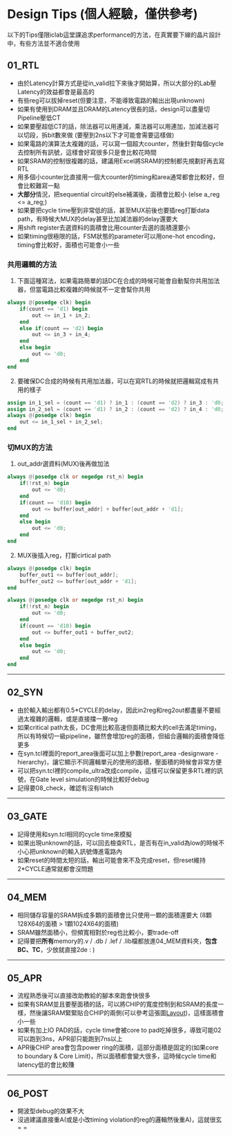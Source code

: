 # Design Tips (個人經驗，僅供參考)
以下的Tips僅限iclab這堂課追求performance的方法，在真實要下線的晶片設計中，有些方法並不適合使用

## 01_RTL
- 由於Latency計算方式是從in_valid拉下來後才開始算，所以大部分的Lab壓Latency的效益都會是最高的
- 有些reg可以拔掉reset(但要注意，不能導致電路的輸出出現unknown)
- 如果有使用到DRAM並且DRAM的Latency很長的話，design可以盡量切Pipeline壓低CT
- 如果要壓超低CT的話，除法器可以用連減，乘法器可以用連加，加減法器可以切段，拆bit數來做 (要壓到2ns以下才可能會需要這樣做)  
- 如果電路的演算法太複雜的話，可以寫一個超大counter，然後針對每個cycle去控制所有訊號，這樣會好寫很多只是會比較花時間
- 如果SRAM的控制很複雜的話，建議用Excel將SRAM的控制都先規劃好再去寫RTL
- 用多個小counter比直接用一個大counter的timing和area通常都會比較好，但會比較難寫一點
- **大部分**情況，把sequential circuit的else補滿後，面積會比較小 (else a_reg <= a_reg;)
- 如果要把cycle time壓到非常低的話，甚至MUX前後也要插reg打斷data path，有時候大MUX的delay甚至比加減法器的delay還要大
- 用shift register去選資料的面積會比用counter去選的面積還要小
- 如果timing很極限的話，FSM狀態的parameter可以用one-hot encoding，timing會比較好，面積也可能會小一些

### 共用邏輯的方法
1. 下面這種寫法，如果電路簡單的話DC在合成的時候可能會自動幫你共用加法器，但當電路比較複雜的時候就不一定會幫你共用
```verilog
always @(posedge clk) begin
    if(count == 'd1) begin
        out <= in_1 + in_2;
    end
    else if(count == 'd2) begin
        out <= in_3 + in_4;
    end
    else begin
        out <= 'd0;
    end
end
```

2. 要確保DC合成的時候有共用加法器，可以在寫RTL的時候就把邏輯寫成有共用的樣子
```verilog
assign in_1_sel = (count == 'd1) ? in_1 : (count == 'd2) ? in_3 : 'd0;
assign in_2_sel = (count == 'd1) ? in_2 : (count == 'd2) ? in_4 : 'd0;
always @(posedge clk) begin
    out <= in_1_sel + in_2_sel;
end
```

### 切MUX的方法
1. out_addr選資料(MUX)後再做加法
```verilog
always @(posedge clk or negedge rst_n) begin
    if(!rst_n) begin
        out <= 'd0;
    end
    if(count == 'd10) begin
        out <= buffer[out_addr] + buffer[out_addr + 'd1];
    end
    else begin
        out <= 'd0;
    end
end
```

2. MUX後插入reg，打斷cirtical path
```verilog
always @(posedge clk) begin
    buffer_out1 <= buffer[out_addr];
    buffer_out2 <= buffer[out_addr + 'd1];
end

always @(posedge clk or negedge rst_n) begin
    if(!rst_n) begin
        out <= 'd0;
    end
    if(count == 'd10) begin
        out <= buffer_out1 + buffer_out2;
    end
    else begin
        out <= 'd0;
    end
end
```

---

## 02_SYN
- 由於輸入輸出都有0.5*CYCLE的delay，因此in2reg和reg2out都盡量不要經過太複雜的邏輯，或是直接擋一層reg
- 如果critical path太長，DC會用比較高速但面積比較大的cell去滿足timing，所以有時候切一級pipeline，雖然會增加reg的面積，但組合邏輯的面積會降低更多
- 在syn.tcl裡面的report_area後面可以加上參數(report_area -designware -hierarchy)，讓它顯示不同邏輯單元的使用的面積，壓面積的時候會非常方便
- 可以把syn.tcl裡的compile_ultra改成compile，這樣可以保留更多RTL裡的訊號，在Gate level simulation的時候比較好debug
- 記得要08_check，確認有沒有latch

---

## 03_GATE
- 記得使用和syn.tcl相同的cycle time來模擬
- 如果出現unknown的話，可以回去檢查RTL，是否有在in_valid為low的時候不小心把unknown的輸入訊號傳進電路內
- 如果reset的時間太短的話，輸出可能會來不及完成reset，但reset維持2*CYCLE通常就都會沒問題

---

## 04_MEM
- 相同儲存容量的SRAM拆成多顆的面積會比只使用一顆的面積還要大 (8顆128X64的面積 > 1顆1024X64的面積)
- SRAM雖然面積小，但頻寬相對於reg也比較小，要trade-off
- 記得要把**所有**memory的.v / .db / .lef / .lib檔都放進04_MEM資料夾，**包含BC、TC**，少放就直接2de : )

---

## 05_APR
- 流程熟悉後可以直接改助教給的腳本來跑會快很多
- 如果有SRAM並且要壓面積的話，可以將CHIP的寬度控制到和SRAM的長度一樣，然後讓SRAM緊緊貼合CHIP的兩側(可以參考這張圖[Layout](../Lab11/Layout.png))，這樣面積會小一些
- 如果有加上IO PAD的話，cycle time會被core to pad吃掉很多，導致可能02可以跑到3ns，APR卻只能跑到7ns以上
- APR後CHIP area會包含power ring的面積，這部分面積是固定的(如果core to boundary & Core Limit)，所以面積都會變大很多，這時候cycle time和latency低的會比較賺

---

## 06_POST
- 開波型debug的效果不大
- 沒過建議直接重A(或是小改timing violation的reg的邏輯然後重A)，這就很玄= =


